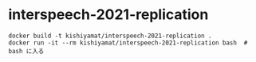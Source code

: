 # interspeech-2021-replication

```
docker build -t kishiyamat/interspeech-2021-replication .
docker run -it --rm kishiyamat/interspeech-2021-replication bash  # bash に入る
```
